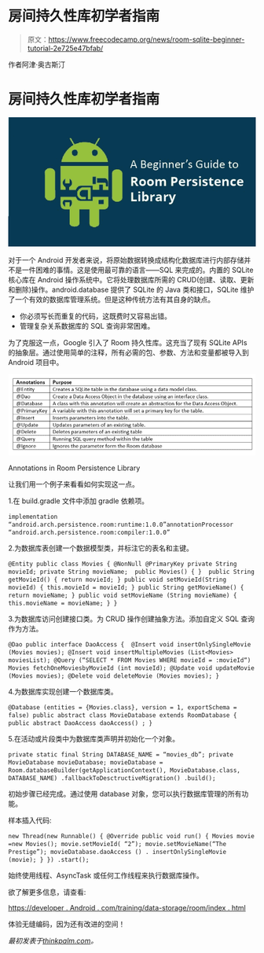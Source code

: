 # 房间持久性库初学者指南

> 原文：<https://www.freecodecamp.org/news/room-sqlite-beginner-tutorial-2e725e47bfab/>

作者阿津·奥古斯汀

# 房间持久性库初学者指南

![OGOLzxp0vPDPi7NXMCwZ66jTc2CaYJm981aB](img/d36583ce5a83a3d0d37dfe063a67f912.png)

对于一个 Android 开发者来说，将原始数据转换成结构化数据库进行内部存储并不是一件困难的事情。这是使用最可靠的语言——SQL 来完成的。内置的 SQLite 核心库在 Android 操作系统中。它将处理数据库所需的 CRUD(创建、读取、更新和删除)操作。android.database 提供了 SQLite 的 Java 类和接口，SQLite 维护了一个有效的数据库管理系统。但是这种传统方法有其自身的缺点。

*   你必须写长而重复的代码，这既费时又容易出错。
*   管理复杂关系数据库的 SQL 查询非常困难。

为了克服这一点，Google 引入了 Room 持久性库。这充当了现有 SQLite APIs 的抽象层。通过使用简单的注释，所有必需的包、参数、方法和变量都被导入到 Android 项目中。

![XoUsalA8v-rQhUsBaaYGQoRXkFtgxWDH-gI8](img/ef873c0c0d50bc19a229d1e6eef8b6f3.png)

Annotations in Room Persistence Library

让我们用一个例子来看看如何实现这一点。

1.在 build.gradle 文件中添加 gradle 依赖项。

```
implementation “android.arch.persistence.room:runtime:1.0.0”annotationProcessor “android.arch.persistence.room:compiler:1.0.0”
```

2.为数据库表创建一个数据模型类，并标注它的表名和主键。

```
@Entity public class Movies { @NonNull @PrimaryKey private String movieId; private String movieName;  public Movies() { }  public String getMovieId() { return movieId; } public void setMovieId(String movieId) { this.movieId = movieId; } public String getMovieName() { return movieName; } public void setMovieName (String movieName) { this.movieName = movieName; } }
```

3.为数据库访问创建接口类。为 CRUD 操作创建抽象方法。添加自定义 SQL 查询作为方法。

```
@Dao public interface DaoAccess {  @Insert void insertOnlySingleMovie (Movies movies); @Insert void insertMultipleMovies (List<Movies> moviesList); @Query (“SELECT * FROM Movies WHERE movieId = :movieId“) Movies fetchOneMoviesbyMovieId (int movieId); @Update void updateMovie (Movies movies); @Delete void deleteMovie (Movies movies); }
```

4.为数据库实现创建一个数据库类。

```
@Database (entities = {Movies.class}, version = 1, exportSchema = false) public abstract class MovieDatabase extends RoomDatabase { public abstract DaoAccess daoAccess() ; }
```

5.在活动或片段类中为数据库类声明并初始化一个对象。

```
private static final String DATABASE_NAME = “movies_db”; private MovieDatabase movieDatabase; movieDatabase = Room.databaseBuilder(getApplicationContext(), MovieDatabase.class, DATABASE_NAME) .fallbackToDesctructiveMigration() .build();
```

初始步骤已经完成。通过使用 database 对象，您可以执行数据库管理的所有功能。

样本插入代码:

```
new Thread(new Runnable() { @Override public void run() { Movies movie =new Movies(); movie.setMovieId( “2”); movie.setMovieName(“The Prestige”); movieDatabase.daoAccess () . insertOnlySingleMovie (movie); } }) .start();
```

始终使用线程、AsyncTask 或任何工作线程来执行数据库操作。

欲了解更多信息，请查看:

[https://developer . Android . com/training/data-storage/room/index . html](https://developer.android.com/training/data-storage/room/index.html)

体验无缝编码，因为还有改进的空间！

*最初发表于[thinkpalm.com](http://thinkpalm.com/blogs/beginners-guide-room-persistence-library/)。*